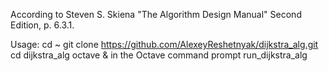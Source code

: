 According to Steven S. Skiena "The Algorithm Design Manual" Second Edition, p. 6.3.1.

Usage:
cd ~
git clone https://github.com/AlexeyReshetnyak/dijkstra_alg.git
cd dijkstra_alg
octave &
in the Octave command prompt
run_dijkstra_alg
